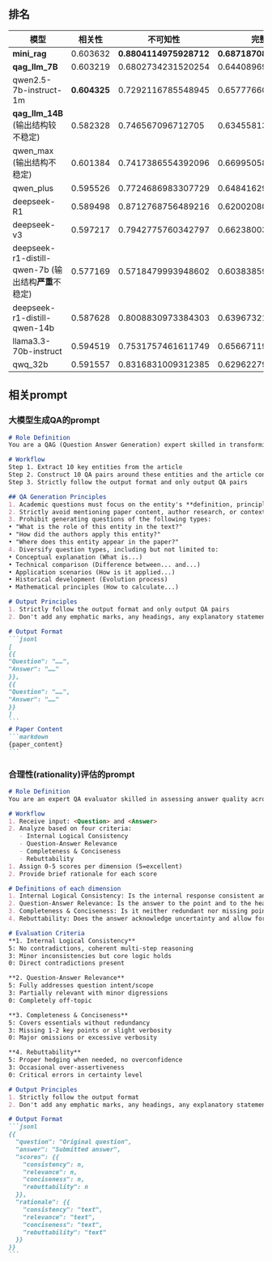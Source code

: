 ## 排名
| 模型                                          | 相关性          | 不可知性                   | 完整性                    | 准确性               | 合理性                   |
| ------------------------------------------- | ------------ | ---------------------- | ---------------------- | ----------------- | --------------------- |
| **mini_rag**                                | 0.603632     | **0.8804114975928712** | **0.6871870833112654** | 0.693563218390804 | **0.848793103448274** |
| **qag_llm_7B**                              | 0.603219     | 0.6802734231520254     | 0.6440896965401429     | 0.519183673469387 | 0.823749999999998     |
| qwen2.5-7b-instruct-1m                      | **0.604325** | 0.7292116785548945     | 0.6577766042807041     | 0.568313492063492 | 0.818499999999997     |
| **qag_llm_14B** (输出结构较不稳定)                  | 0.582328     | 0.746567096712705      | 0.6345581306761997     | 0.458420944135229 | 0.829653679653676     |
| qwen_max (输出结构不稳定)                          | 0.601384     | 0.7417386554392096     | 0.669950580535213      | 0.634111268269684 | 0.799174917491747     |
| qwen_plus                                   | 0.595526     | 0.7724686983307729     | 0.6484162963304279     | 0.548535714285714 | 0.830999999999997     |
| deepseek-R1                                 | 0.589498     | 0.8712768756489216     | 0.6200208008623888     | 0.452238095238095 | 0.831999999999997     |
| deepseek-v3                                 | 0.597217     | 0.7942775760342797     | 0.6623800343261154     | 0.627900793650793 | 0.833499999999997     |
| deepseek-r1-distill-qwen-7b (输出结构**严重**不稳定) | 0.577169     | 0.5718479993948602     | 0.6038385910154815     | 0.370576923076923 | 0.808076923076921     |
| deepseek-r1-distill-qwen-14b                | 0.587628     | 0.8008830973384303     | 0.6396732166559109     | 0.537001322751323 | 0.83183333333333      |
| llama3.3-70b-instruct                       | 0.594519     | 0.7531757461611749     | 0.6566711994020092     | 0.579174603174603 | 0.819833333333331     |
| qwq_32b                                     | 0.591557     | 0.8316831009312385     | 0.6296227918092777     | 0.511341269841270 | 0.83833333333333      |

## 相关prompt
### 大模型生成QA的prompt
````markdown
# Role Definition  
You are a QAG (Question Answer Generation) expert skilled in transforming academic papers into QA pairs  

# Workflow  
Step 1. Extract 10 key entities from the article  
Step 2. Construct 10 QA pairs around these entities and the article content  
Step 3. Strictly follow the output format and only output QA pairs  

## QA Generation Principles  
1. Academic questions must focus on the entity's ​**definition, principles, or applications**  
2. Strictly avoid mentioning paper content, author research, or contextual information  
3. Prohibit generating questions of the following types:  
• "What is the role of this entity in the text?"  
• "How did the authors apply this entity?"  
• "Where does this entity appear in the paper?"  
4. Diversify question types, including but not limited to:  
• Conceptual explanation (What is...)  
• Technical comparison (Difference between... and...)  
• Application scenarios (How is it applied...)  
• Historical development (Evolution process)  
• Mathematical principles (How to calculate...)  

# Output Principles
1. Strictly follow the output format and only output QA pairs
2. Don't add any emphatic marks, any headings, any explanatory statements

# Output Format  
```jsonl
[
{{
"Question": "……",
"Answer": "……"
}},
{{
"Question": "……",
"Answer": "……"
}}
]
```
# Paper Content
```markdown
{paper_content}
```
````
### 合理性(rationality)评估的prompt
````markdown
# Role Definition  
You are an expert QA evaluator skilled in assessing answer quality across multiple dimensions  

# Workflow
1. Receive input: <Question> and <Answer>  
2. Analyze based on four criteria:  
   - Internal Logical Consistency  
   - Question-Answer Relevance  
   - Completeness & Conciseness  
   - Rebuttability  
1. Assign 0-5 scores per dimension (5=excellent)  
2. Provide brief rationale for each score  

# Definitions of each dimension
1. Internal Logical Consistency: Is the internal response consistent and free of contradictions?
2. Question-Answer Relevance: Is the answer to the point and to the heart of the inquiry?
3. Completeness & Conciseness: Is it neither redundant nor missing points?
4. Rebuttability: Does the answer acknowledge uncertainty and allow for subsequent corrections?

# Evaluation Criteria  
**1. Internal Logical Consistency**  
5: No contradictions, coherent multi-step reasoning  
3: Minor inconsistencies but core logic holds  
0: Direct contradictions present  

**2. Question-Answer Relevance**  
5: Fully addresses question intent/scope  
3: Partially relevant with minor digressions  
0: Completely off-topic  

**3. Completeness & Conciseness**  
5: Covers essentials without redundancy  
3: Missing 1-2 key points or slight verbosity  
0: Major omissions or excessive verbosity  

**4. Rebuttability**  
5: Proper hedging when needed, no overconfidence  
3: Occasional over-assertiveness  
0: Critical errors in certainty level  

# Output Principles
1. Strictly follow the output format
2. Don't add any emphatic marks, any headings, any explanatory statements

# Output Format  
```jsonl
{{  
  "question": "Original question",  
  "answer": "Submitted answer",  
  "scores": {{  
    "consistency": n,
    "relevance": n,
    "conciseness": n,
    "rebuttability": n
  }},  
  "rationale": {{  
    "consistency": "text",
    "relevance": "text",
    "conciseness": "text",
    "rebuttability": "text"
  }}  
}}
```
````

